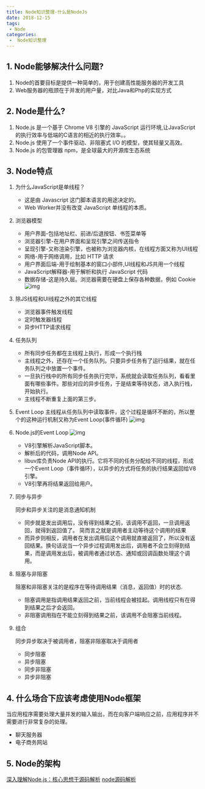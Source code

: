 ```yaml
---
title: Node知识整理-什么是NodeJs
date: 2018-12-15
tags:
 - Node
categories:
 -  Node知识整理
---
```


## 1. Node能够解决什么问题?

1. Node的首要目标是提供一种简单的，用于创建高性能服务器的开发工具
2. Web服务器的瓶颈在于并发的用户量，对比Java和Php的实现方式

## 2. Node是什么?

1. Node.js 是一个基于 Chrome V8 引擎的 JavaScript 运行环境,让JavaScript的执行效率与低端的C语言的相近的执行效率。。
2. Node.js 使用了一个事件驱动、非阻塞式 I/O 的模型，使其轻量又高效。
3. Node.js 的包管理器 npm，是全球最大的开源库生态系统

## 3. Node特点

1. 为什么JavaScript是单线程？

   - 这是由 Javascript 这门脚本语言的用途决定的。
   - Web Worker并没有改变 JavaScript 单线程的本质。

2. 浏览器模型

   - 用户界面-包括地址栏、前进/后退按钮、书签菜单等
   - 浏览器引擎-在用户界面和呈现引擎之间传送指令
   - 呈现引擎-又称渲染引擎，也被称为浏览器内核，在线程方面又称为UI线程
   - 网络-用于网络调用，比如 HTTP 请求
   - 用户界面后端-用于绘制基本的窗口小部件,UI线程和JS共用一个线程
   - JavaScript解释器-用于解析和执行 JavaScript 代码
   - 数据存储-这是持久层。浏览器需要在硬盘上保存各种数据，例如 Cookie
     ![img](https://wang.icey.cc/assets/img/browser.50ecb193.jpg)

3. 除JS线程和UI线程之外的其它线程

   - 浏览器事件触发线程
   - 定时触发器线程
   - 异步HTTP请求线程

4. 任务队列

   - 所有同步任务都在主线程上执行，形成一个执行栈
   - 主线程之外，还存在一个任务队列。只要异步任务有了运行结果，就在任务队列之中放置一个事件。
   - 一旦执行栈中的所有同步任务执行完毕，系统就会读取任务队列，看看里面有哪些事件。那些对应的异步任务，于是结束等待状态，进入执行栈，开始执行。
   - 主线程不断重复上面的第三步。

5. Event Loop
   主线程从任务队列中读取事件，这个过程是循环不断的，所以整个的这种运行机制又称为Event Loop(事件循环)
   ![img](https://wang.icey.cc/assets/img/eventloop.da078fa3.png)

6. Node.js的Event Loop
   ![img](https://wang.icey.cc/assets/img/nodesystem.20c8ec0e.png)

   - V8引擎解析JavaScript脚本。
   - 解析后的代码，调用Node API。
   - libuv库负责Node API的执行。它将不同的任务分配给不同的线程，形成一个Event Loop（事件循环），以异步的方式将任务的执行结果返回给V8引擎。
   - V8引擎再将结果返回给用户。

7. 同步与异步

   同步和异步关注的是消息通知机制

   - 同步就是发出调用后，没有得到结果之前，该调用不返回，一旦调用返回，就得到返回值了。 简而言之就是调用者主动等待这个调用的结果
   - 而异步则相反，调用者在发出调用后这个调用就直接返回了，所以没有返回结果。换句话说当一个异步过程调用发出后，调用者不会立刻得到结果，而是调用发出后，被调用者通过状态、通知或回调函数处理这个调用。

8. 阻塞与非阻塞

   阻塞和非阻塞关注的是程序在等待调用结果（消息，返回值）时的状态.

   - 阻塞调用是指调用结果返回之前，当前线程会被挂起。调用线程只有在得到结果之后才会返回。
   - 非阻塞调用指在不能立刻得到结果之前，该调用不会阻塞当前线程。

9. 组合

   同步异步取决于被调用者，阻塞非阻塞取决于调用者

   - 同步阻塞
   - 异步阻塞
   - 同步非阻塞
   - 异步非阻塞

## 4. 什么场合下应该考虑使用Node框架

当应用程序需要处理大量并发的输入输出，而在向客户端响应之前，应用程序并不需要进行非常复杂的处理。

- 聊天服务器
- 电子商务网站

## 5. Node的架构

[深入理解Node.js：核心思想于源码解析](https://github.com/yjhjstz/deep-into-node)
[node源码解析](https://www.jianshu.com/p/a8f5a8cdc6ab)